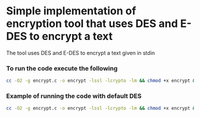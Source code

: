 # Simple implementation of encryption tool that uses DES and E-DES to encrypt a text
The tool uses DES and E-DES to encrypt a text given in stdin

### To run the code execute the following
```bash
cc -O2 -g encrypt.c -o encrypt -lssl -lcrypto -lm && chmod +x encrypt && cat test.txt | ./encrypt && rm encrypt
```

### Example of running the code with default DES
```bash
cc -O2 -g encrypt.c -o encrypt -lssl -lcrypto -lm && chmod +x encrypt && cat test.txt | ./encrypt -d && rm encrypt
```